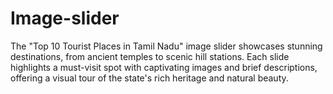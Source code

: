# Image-slider
The "Top 10 Tourist Places in Tamil Nadu" image slider showcases stunning destinations, from ancient temples to scenic hill stations. Each slide highlights a must-visit spot with captivating images and brief descriptions, offering a visual tour of the state's rich heritage and natural beauty.
